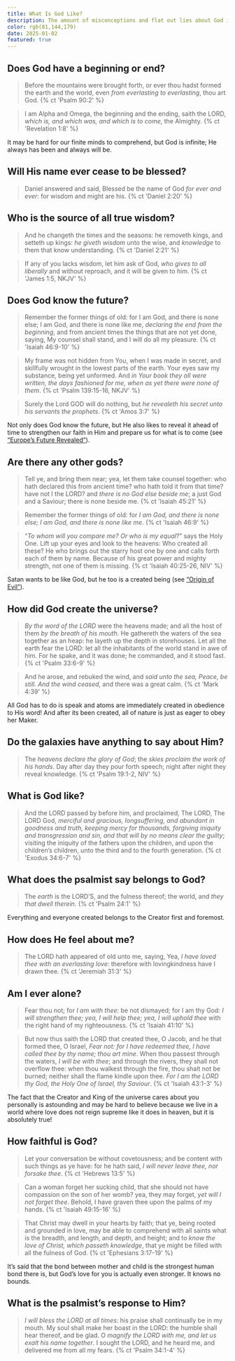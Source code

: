 ```yaml
---
title: What Is God Like?
description: The amount of misconceptions and flat out lies about God is astounding. What is the truth about His character?
color: rgb(81,144,179)
date: 2025-01-02
featured: true
---
```


## Does God have a beginning or end?

> Before the mountains were brought forth, or ever thou hadst formed the earth and the world, even *from everlasting to everlasting*, thou art God.
{% ct 'Psalm 90:2' %}

> I am Alpha and Omega, the beginning and the ending, saith the LORD, *which is, and which was, and which is to come*, the Almighty.
{% ct 'Revelation 1:8' %}

It may be hard for our finite minds to comprehend, but God is infinite; He always has been and always will be.

## Will His name ever cease to be blessed?

> Daniel answered and said, Blessed be the name of God *for ever and ever*: for wisdom and might are his.
{% ct 'Daniel 2:20' %}

## Who is the source of all true wisdom?

> And he changeth the times and the seasons: he removeth kings, and setteth up kings: *he giveth wisdom* unto the wise, and *knowledge* to them that know understanding.
{% ct 'Daniel 2:21' %}

> If any of you lacks wisdom, let him ask of God, *who gives to all liberally* and without reproach, and it will be given to him.
{% ct 'James 1:5, NKJV' %}

## Does God know the future?

> Remember the former things of old: for I am God, and there is none else; I am God, and there is none like me, *declaring the end from the beginning*, and from ancient times the things that are not yet done, saying, My counsel shall stand, and I will do all my pleasure.
{% ct 'Isaiah 46:9-10' %}

> My frame was not hidden from You, when I was made in secret, and skillfully wrought in the lowest parts of the earth. Your eyes saw my substance, being yet unformed. And *in Your book they all were written, the days fashioned for me, when as yet there were none of them*.
{% ct 'Psalm 139:15-16, NKJV' %}

> Surely the Lord GOD will do nothing, but *he revealeth his secret unto his servants the prophets*.
{% ct 'Amos 3:7' %}

Not only does God know the future, but He also likes to reveal it ahead of time to strengthen our faith in Him and prepare us for what is to come (see [“Europe’s Future Revealed”](/posts/prophecy/europe.md)).

## Are there any other gods?

> Tell ye, and bring them near; yea, let them take counsel together: who hath declared this from ancient time? who hath told it from that time? have not I the LORD? and *there is no God else beside me*; a just God and a Saviour; there is none beside me.
{% ct 'Isaiah 45:21' %}

> Remember the former things of old: for *I am God, and there is none else; I am God, and there is none like me*.
{% ct 'Isaiah 46:9' %}

> “*To whom will you compare me? Or who is my equal*?” says the Holy One. Lift up your eyes and look to the heavens: Who created all these? He who brings out the starry host one by one and calls forth each of them by name. Because of his great power and mighty strength, not one of them is missing.
{% ct 'Isaiah 40:25-26, NIV' %}

Satan wants to be like God, but he too is a created being (see [“Origin of Evil”](/posts/gospel/evil.md)).

## How did God create the universe?

> *By the word of the LORD* were the heavens made; and all the host of them *by the breath of his mouth*. He gathereth the waters of the sea together as an heap: he layeth up the depth in storehouses. Let all the earth fear the LORD: let all the inhabitants of the world stand in awe of him. For he spake, and it was done; he commanded, and it stood fast.
{% ct 'Psalm 33:6-9' %}

> And he arose, and rebuked the wind, and *said unto the sea, Peace, be still. And the wind ceased*, and there was a great calm.
{% ct 'Mark 4:39' %}

All God has to do is speak and atoms are immediately created in obedience to His word! And after its been created, all of nature is just as eager to obey her Maker.

## Do the galaxies have anything to say about Him?

> The *heavens declare the glory of God*; the *skies proclaim the work of his hands*. Day after day they pour forth speech; night after night they reveal knowledge.
{% ct 'Psalm 19:1-2, NIV' %}

## What is God like?

> And the LORD passed by before him, and proclaimed, The LORD, The LORD God, *merciful and gracious, longsuffering, and abundant in goodness and truth, keeping mercy for thousands, forgiving iniquity and transgression and sin, and that will by no means clear the guilty*; visiting the iniquity of the fathers upon the children, and upon the children’s children, unto the third and to the fourth generation.
{% ct 'Exodus 34:6-7' %}

## What does the psalmist say belongs to God?

> The *earth* is the LORD’S, and the fulness thereof; the world, and *they that dwell therein*.
{% ct 'Psalm 24:1' %}

Everything and everyone created belongs to the Creator first and foremost.

## How does He feel about me?

> The LORD hath appeared of old unto me, saying, Yea, *I have loved thee with an everlasting love*: therefore with lovingkindness have I drawn thee.
{% ct 'Jeremiah 31:3' %}

## Am I ever alone?

> Fear thou not; for *I am with thee*: be not dismayed; for I am thy God: *I will strengthen thee; yea, I will help thee; yea, I will uphold thee* with the right hand of my righteousness.
{% ct 'Isaiah 41:10' %}

> But now thus saith the LORD that created thee, O Jacob, and he that formed thee, O Israel, *Fear not: for I have redeemed thee, I have called thee by thy name; thou art mine*. When thou passest through the waters, *I will be with thee*; and through the rivers, they shall not overflow thee: when thou walkest through the fire, thou shalt not be burned; neither shall the flame kindle upon thee. *For I am the LORD thy God, the Holy One of Israel, thy Saviour*.
{% ct 'Isaiah 43:1-3' %}

The fact that the Creator and King of the universe cares about you personally is astounding and may be hard to believe because we live in a world where love does not reign supreme like it does in heaven, but it is absolutely true!

## How faithful is God?

> Let your conversation be without covetousness; and be content with such things as ye have: for he hath said, *I will never leave thee, nor forsake thee*.
{% ct 'Hebrews 13:5' %}

> Can a woman forget her sucking child, that she should not have compassion on the son of her womb? yea, they may forget, *yet will I not forget thee*. Behold, I have graven thee upon the palms of my hands.
{% ct 'Isaiah 49:15-16' %}

> That Christ may dwell in your hearts by faith; that ye, being rooted and grounded in love, may be able to comprehend with all saints what is the breadth, and length, and depth, and height; and to *know the love of Christ, which passeth knowledge*, that ye might be filled with all the fulness of God.
{% ct 'Ephesians 3:17-19' %}

It’s said that the bond between mother and child is the strongest human bond there is, but God’s love for you is actually even stronger. It knows no bounds.

## What is the psalmist’s response to Him?

> *I will bless the LORD at all times*: his praise shall continually be in my mouth. My soul shall make her boast in the LORD: the humble shall hear thereof, and be glad. O *magnify the LORD with me, and let us exalt his name together*. I sought the LORD, and he heard me, and delivered me from all my fears.
{% ct 'Psalm 34:1-4' %}